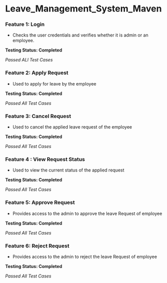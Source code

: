 # Leave_Management_System_Maven

### Feature 1: Login

* Checks the user credentials and verifies whether it is admin or an employee.

**Testing Status: Completed**

*Passed ALl Test Cases*

### Feature 2: Apply Request
 
 * Used to apply for leave by the employee

 **Testing Status: Completed**

 *Passed All Test Cases*

### Feature 3: Cancel Request

* Used to cancel the applied leave request of the employee

**Testing Status: Completed**

*Passed All Test Cases*

### Feature 4 : View Request Status

* Used to view the current status of the applied request

**Testing Status: Completed**

*Passed All Test Cases*

### Feature 5: Approve Request

* Provides access to the admin to approve the leave Request of employee

**Testing Status: Completed**

*Passed All Test Cases*

### Feature 6: Reject Request

* Provides access to the admin to reject the leave Request of employee

**Testing Status: Completed**

*Passed All Test Cases*
